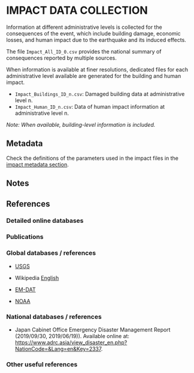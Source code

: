 # IMPACT DATA COLLECTION


Information at different administrative levels is collected for the consequences of the event, 
which include building damage, economic losses, and human impact due to the earthquake and its induced effects.

The file `Impact_All_ID_0.csv` provides the national summary of consequences reported by multiple sources.

When information is available at finer resolutions, dedicated files for each administrative level
available are generated for the building and human impact.

- `Impact_Buildings_ID_n.csv`: Damaged building data at administrative level n.
- `Impact_Human_ID_n.csv`: Data of human impact information at administrative level n.

_Note: When available, building-level information is included._


## Metadata

Check the definitions of the parameters used in the impact files in the [impact metadata section](https://gitlab.openquake.org/risk/ecd/-/blob/main/metadata.md#impact-data).


## Notes


## References


### Detailed online databases


### Publications


### Global databases / references

- [USGS](https://earthquake.usgs.gov/earthquakes/eventpage/us600042fx/executive) 

- Wikipedia [English](https://en.wikipedia.org/wiki/2019_Yamagata_earthquake)

- [EM-DAT](https://public.emdat.be/data)

- [NOAA](https://www.ngdc.noaa.gov/hazel/view/hazards/earthquake/event-more-info/10418)


### National databases / references

- Japan Cabinet Office Emergency Disaster Management Report (2019/09/30, 2019/06/19)). Available online at: https://www.adrc.asia/view_disaster_en.php?NationCode=&Lang=en&Key=2337.

### Other useful references